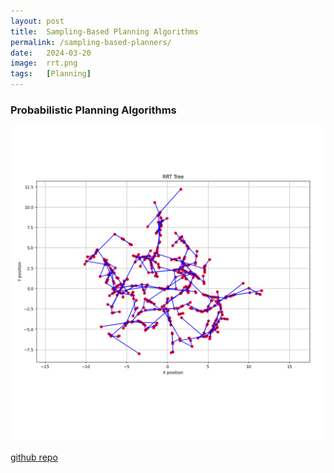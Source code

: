 ```yaml
---
layout: post
title:  Sampling-Based Planning Algorithms
permalink: /sampling-based-planners/
date:   2024-03-20
image:  rrt.png
tags:   [Planning]
---
```

### Probabilistic Planning Algorithms

![Profile Pic](../img/rrt.png)

[github repo](https://github.com/ashwath-karthikeyan/sampling-based-planning.git)